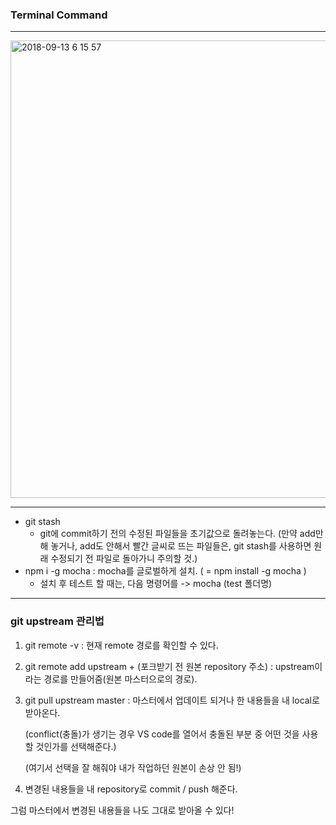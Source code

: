 

### Terminal Command

---



<img width="732" alt="2018-09-13 6 15 57" src="https://user-images.githubusercontent.com/39458555/45479369-4ae53680-b781-11e8-93ed-120134d7b3e0.png">

---

* git stash 
  * git에 commit하기 전의 수정된 파일들을 초기값으로 돌려놓는다. 
    (만약 add만 해 놓거나, add도 안해서 빨간 글씨로 뜨는 파일들은, git stash를 사용하면 원래 수정되기 전 파일로 돌아가니 주의할 것.)
* npm i -g mocha : mocha를 글로벌하게 설치. ( = npm install -g mocha )
  * 설치 후 테스트 할 때는, 다음 명령어를 -> mocha (test 폴더명) 

----

### git upstream 관리법

1. git remote -v : 현재 remote 경로를 확인할 수 있다.

2. git remote add upstream + (포크받기 전 원본 repository 주소) : upstream이라는 경로를 만들어줌(원본 마스터으로의 경로).

3. git pull upstream master : 마스터에서 업데이트 되거나 한 내용들을 내 local로 받아온다.

   (conflict(충돌)가 생기는 경우 VS code를 열어서 충돌된 부분 중 어떤 것을 사용할 것인가를 선택해준다.)

   (여기서 선택을 잘 해줘야 내가 작업하던 원본이 손상 안 됨!)

4. 변경된 내용들을 내 repository로 commit / push 해준다.

그럼 마스터에서 변경된 내용들을 나도 그대로 받아올 수 있다!